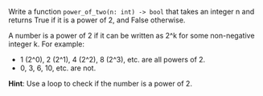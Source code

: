 Write a function `power_of_two(n: int) -> bool` that takes an integer n and returns True if it is a power of 2, and False otherwise.

A number is a power of 2 if it can be written as 2^k for some non-negative integer k. For example:
- 1 (2^0), 2 (2^1), 4 (2^2), 8 (2^3), etc. are all powers of 2.
- 0, 3, 6, 10, etc. are not.

**Hint**: Use a loop to check if the number is a power of 2.
